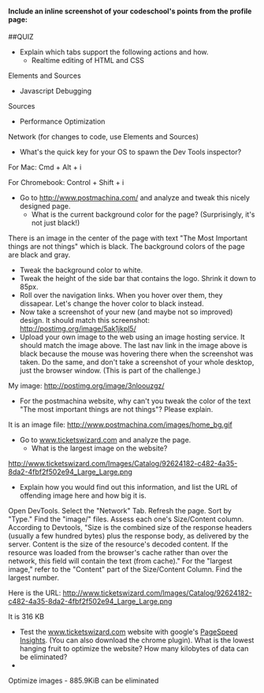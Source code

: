 #### Include an inline screenshot of your codeschool's points from the profile page:

<!-- Modify the Markdown to include your answers. Don't delete the questions! -->

##QUIZ
* Explain which tabs support the following actions and how.
  * Realtime editing of HTML and CSS

Elements and Sources

  * Javascript Debugging

Sources

  * Performance Optimization 

Network (for changes to code, use Elements and Sources)

* What's the quick key for your OS to spawn the Dev Tools inspector?

For Mac: Cmd + Alt + i

For Chromebook: Control + Shift + i

* Go to http://www.postmachina.com/ and analyze and tweak this nicely designed page.
  * What is the current background color for the page?  (Surprisingly, it's not just black!)

There is an image in the center of the page with text "The Most Important things are not things" which is black.    The background colors of the page are black and gray.

  * Tweak the background color to white.
  * Tweak the height of the side bar that contains the logo.  Shrink it down to 85px.
  * Roll over the navigation links.  When you hover over them, they dissapear.  Let's change the hover color to black instead.
  * Now take a screenshot of your new (and maybe not so improved) design.  It should match this screenshot: http://postimg.org/image/5ak1jkpl5/
  * Upload your own image to the web using an image hosting service.  It should match the image above. The last nav link in the image above is black because the mouse was hovering there when the screenshot was taken. Do the same, and don't take a screenshot of your whole desktop, just the browser window. (This is part of the challenge.)
  
My image: http://postimg.org/image/3nloouzgz/

* For the postmachina website, why can't you tweak the color of the text "The most important things are not things"?  Please explain.

It is an image file: http://www.postmachina.com/images/home_bg.gif

* Go to www.ticketswizard.com and analyze the page.  
  * What is the largest image on the website? 

http://www.ticketswizard.com/Images/Catalog/92624182-c482-4a35-8da2-4fbf2f502e94_Large_Large.png

  * Explain how you would find out this information, and list the URL of offending image here and how big it is.

Open DevTools.  Select the "Network" Tab.  Refresh the page.  Sort by "Type." Find the "image/" files.  Assess each one's Size/Content column.  According to Devtools, "Size is the combined size of the response headers (usually a few hundred bytes) plus the response body, as delivered by the server. Content is the size of the resource's decoded content. If the resource was loaded from the browser's cache rather than over the network, this field will contain the text (from cache)."  For the "largest image," refer to the "Content" part of the Size/Content Column.  Find the largest number.

Here is the URL:  http://www.ticketswizard.com/Images/Catalog/92624182-c482-4a35-8da2-4fbf2f502e94_Large_Large.png

It is 316 KB

* Test the www.ticketswizard.com website with google's [PageSpeed Insights](http://www.ticketswizard.com/).  (You can also download the chrome plugin).  What is the lowest hanging fruit to optimize the website?  How many kilobytes of data can be eliminated?
* 

Optimize images - 885.9KiB can be eliminated
